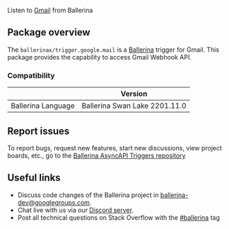 Listen to [Gmail](https://www.google.com/gmail/about/) from Ballerina

## Package overview

The `ballerinax/trigger.google.mail` is a [Ballerina](https://ballerina.io/) trigger for Gmail.
This package provides the capability to access Gmail Webhook API.

### Compatibility

|                    | Version                       |
| ------------------ |-------------------------------|
| Ballerina Language | Ballerina Swan Lake 2201.11.0 |

## Report issues

To report bugs, request new features, start new discussions, view project boards, etc., go to the [Ballerina AsyncAPI Triggers repository](https://github.com/ballerina-platform/asyncapi-triggers)

## Useful links

- Discuss code changes of the Ballerina project in [ballerina-dev@googlegroups.com](mailto:ballerina-dev@googlegroups.com).
- Chat live with us via our [Discord server](https://discord.gg/ballerinalang).
- Post all technical questions on Stack Overflow with the [#ballerina](https://stackoverflow.com/questions/tagged/ballerina) tag
